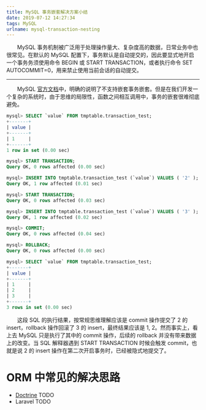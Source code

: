 ```yaml
---
title: MySQL 事务嵌套解决方案小结
date: 2019-07-12 14:27:34
tags: MySQL
urlname: mysql-transaction-nesting
---
```


&emsp;&emsp;MySQL 事务机制被广泛用于处理操作量大、复杂度高的数据，日常业务中也很常见。在默认的 MySQL 配置下，事务默认是自动提交的，因此要显式地开启一个事务务须使用命令 BEGIN 或 START TRANSACTION，或者执行命令 SET AUTOCOMMIT=0，用来禁止使用当前会话的自动提交。

--- 

&emsp;&emsp;MySQL [官方文档](http://dev.mysql.com/doc/refman/5.0/en/implicit-commit.html)中，明确的说明了不支持嵌套事务嵌套。但是在我们开发一个复杂的系统时，由于思维的局限性，函数之间相互调用中，事务的嵌套很难彻底避免。

```sql
mysql> SELECT `value` FROM tmptable.transaction_test;
+-------+
| value |
+-------+
| 1     |
+-------+
1 row in set (0.00 sec)

mysql> START TRANSACTION;
Query OK, 0 rows affected (0.00 sec)

mysql> INSERT INTO tmptable.transaction_test (`value`) VALUES ( '2' );
Query OK, 1 row affected (0.01 sec)

mysql> START TRANSACTION;
Query OK, 0 rows affected (0.03 sec)

mysql> INSERT INTO tmptable.transaction_test (`value`) VALUES ( '3' );
Query OK, 1 row affected (0.02 sec)

mysql> COMMIT;
Query OK, 0 rows affected (0.04 sec)

mysql> ROLLBACK;
Query OK, 0 rows affected (0.00 sec)

mysql> SELECT `value` FROM tmptable.transaction_test;
+-------+
| value |
+-------+
| 1     |
| 2     |
| 3     |
+-------+
3 rows in set (0.00 sec)
```

&emsp;&emsp;这段 SQL 的执行结果，按常规思维理解应该是 commit 操作提交了 2 的insert，rollback 操作回滚了 3 的 insert，最终结果应该是 1, 2。然而事实上，看上去 MySQL 只是执行了其中的 commit 操作，后续的 rollback 并没有带来数据上的改变。当 SQL 解释器遇到 START TRANSACTION 时候会触发 commit，也就是说 2 的 insert 操作在第二次开启事务时，已经被隐式地提交了。

# ORM 中常见的解决思路
- [Doctrine](https://www.doctrine-project.org/)
TODO
- Laravel
TODO